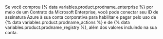 Se você comprou {% data variables.product.prodname_enterprise %} por meio de um Contrato da Microsoft Enterprise, você pode conectar seu ID de assinatura Azure à sua conta corporativa para habilitar e pagar pelo uso de {% data variables.product.prodname_actions %} e de {% data variables.product.prodname_registry %}, além dos valores incluindo na sua conta.